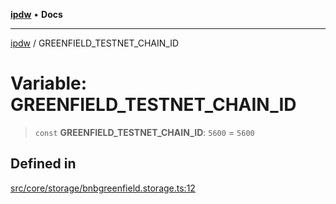 [**ipdw**](../README.md) • **Docs**

***

[ipdw](../globals.md) / GREENFIELD\_TESTNET\_CHAIN\_ID

# Variable: GREENFIELD\_TESTNET\_CHAIN\_ID

> `const` **GREENFIELD\_TESTNET\_CHAIN\_ID**: `5600` = `5600`

## Defined in

[src/core/storage/bnbgreenfield.storage.ts:12](https://github.com/ansi-code/ipdw/blob/ddce49f30075d034810cb5fb58d4bd8d0a9b98e6/src/core/storage/bnbgreenfield.storage.ts#L12)
